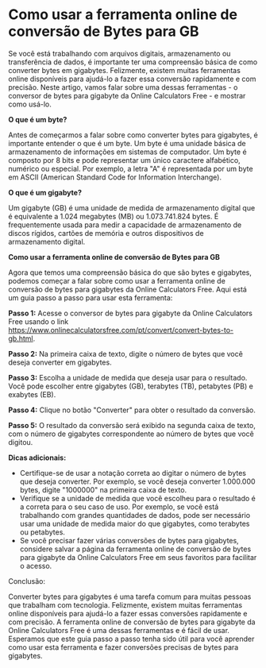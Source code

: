 Como usar a ferramenta online de conversão de Bytes para GB
===========================================================

Se você está trabalhando com arquivos digitais, armazenamento ou transferência de dados, é importante ter uma compreensão básica de como converter bytes em gigabytes. Felizmente, existem muitas ferramentas online disponíveis para ajudá-lo a fazer essa conversão rapidamente e com precisão. Neste artigo, vamos falar sobre uma dessas ferramentas - o conversor de bytes para gigabyte da Online Calculators Free - e mostrar como usá-lo.

**O que é um byte?**

Antes de começarmos a falar sobre como converter bytes para gigabytes, é importante entender o que é um byte. Um byte é uma unidade básica de armazenamento de informações em sistemas de computador. Um byte é composto por 8 bits e pode representar um único caractere alfabético, numérico ou especial. Por exemplo, a letra "A" é representada por um byte em ASCII (American Standard Code for Information Interchange).

**O que é um gigabyte?**

Um gigabyte (GB) é uma unidade de medida de armazenamento digital que é equivalente a 1.024 megabytes (MB) ou 1.073.741.824 bytes. É frequentemente usada para medir a capacidade de armazenamento de discos rígidos, cartões de memória e outros dispositivos de armazenamento digital.

**Como usar a ferramenta online de conversão de Bytes para GB**

Agora que temos uma compreensão básica do que são bytes e gigabytes, podemos começar a falar sobre como usar a ferramenta online de conversão de bytes para gigabytes da Online Calculators Free. Aqui está um guia passo a passo para usar esta ferramenta:

**Passo 1:** Acesse o conversor de bytes para gigabyte da Online Calculators Free usando o link <https://www.onlinecalculatorsfree.com/pt/convert/convert-bytes-to-gb.html>.

**Passo 2:** Na primeira caixa de texto, digite o número de bytes que você deseja converter em gigabytes.

**Passo 3:** Escolha a unidade de medida que deseja usar para o resultado. Você pode escolher entre gigabytes (GB), terabytes (TB), petabytes (PB) e exabytes (EB).

**Passo 4:** Clique no botão "Converter" para obter o resultado da conversão.

**Passo 5:** O resultado da conversão será exibido na segunda caixa de texto, com o número de gigabytes correspondente ao número de bytes que você digitou.

**Dicas adicionais:**

- Certifique-se de usar a notação correta ao digitar o número de bytes que deseja converter. Por exemplo, se você deseja converter 1.000.000 bytes, digite "1000000" na primeira caixa de texto.
- Verifique se a unidade de medida que você escolheu para o resultado é a correta para o seu caso de uso. Por exemplo, se você está trabalhando com grandes quantidades de dados, pode ser necessário usar uma unidade de medida maior do que gigabytes, como terabytes ou petabytes.
- Se você precisar fazer várias conversões de bytes para gigabytes, considere salvar a página da ferramenta online de conversão de bytes para gigabyte da Online Calculators Free em seus favoritos para facilitar o acesso.

Conclusão:

Converter bytes para gigabytes é uma tarefa comum para muitas pessoas que trabalham com tecnologia. Felizmente, existem muitas ferramentas online disponíveis para ajudá-lo a fazer essas conversões rapidamente e com precisão. A ferramenta online de conversão de bytes para gigabyte da Online Calculators Free é uma dessas ferramentas e é fácil de usar. Esperamos que este guia passo a passo tenha sido útil para você aprender como usar esta ferramenta e fazer conversões precisas de bytes para gigabytes.